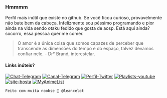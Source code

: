 ### Hmmmm
Perfil mais inútil que existe no github. Se você ficou curioso, provavelmente não bate bem da cabeça. Infelizmente sou péssimo programando e pior ainda na vida sendo otaku fedido que gosta de aosp. Está aqui ainda? socorro, essa pessoa quer me comer.

> O amor é a única coisa que somos capazes de perceber que transcende as dimensões do tempo e do espaço, talvez devamos confiar nele. - Dr° Brand, interestelar.

#### Links inúteis? <br>
[![Chat-Telegram](https://img.shields.io/badge/Chat-Telegram-blue.svg)](https://t.me/leancelot)
[![Canal-Telegram](https://img.shields.io/badge/Canal-Telegram-blue.svg)](https://t.me/hrleshit)
[![Perfil-Twitter](https://img.shields.io/badge/Perfil-Twitter-blue.svg)](https://twitter.com/leancelot)
[![Playlists-youtube](https://img.shields.io/badge/Playlists-Youtube-red.svg)](https://www.youtube.com/channel/UCAQhymExVUV3_718hFKHPFw/playlists)
[![site-bosta](https://img.shields.io/badge/Blog-Bundao-red.svg)](https://bundao.netlify.app)
[![MyAnimeList](https://img.shields.io/badge/Listinha-MAL-red.svg)](https://t.me/leancelot)

    Feito com muita noobse 🤝 @leancelot
